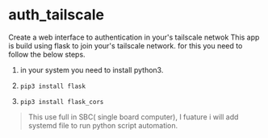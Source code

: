 # auth_tailscale
Create a web interface to authentication in your's tailscale netwok 
This app is build using flask to join your's tailscale network.
for this you need to follow the below steps.

1. in your system you need to install python3.
2.     pip3 install flask
3.     pip3 install flask_cors


> This use full in SBC( single board computer), I fuature i will add systemd file to run python script automation.




